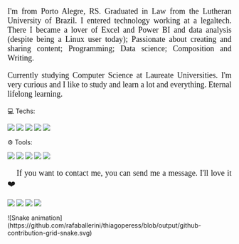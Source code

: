 <p style="text-align: justify; font-family: Georgia, 'Times New Roman', Times, serif; font-size: large;"> 
  I'm from Porto Alegre, RS. Graduated in Law from the Lutheran University of Brazil. 
  I entered technology working at a legaltech. There I became a lover of Excel and 
  Power BI and data analysis (despite being a Linux user today); Passionate about 
  creating and sharing content; Programming; Data science; Composition and Writing.
</p>

<p style="text-align: justify; font-family: Georgia, 'Times New Roman', Times, serif; font-size: large;">
  Currently studying Computer Science at Laureate Universities. I'm very curious 
  and I like to study and learn a lot and everything. Eternal lifelong learning.
</p>

<p align="left">
  💻 Techs:
  <p class="left">

  <a href="https://developer.mozilla.org/pt-BR/docs/Web/HTML" alt="HMTL">
  <img src="https://img.shields.io/badge/-HTML-FF4500?style=for-the-badge&logo=html5&logoColor=white&link=https://developer.mozilla.org/pt-BR/docs/Web/HTML"/></a>
  
  <a href="https://www.w3schools.com/css/" alt="CSS">
  <img src="https://img.shields.io/badge/-CSS-0000FF?style=for-the-badge&logo=css3&logoColor=white&link=https://www.w3schools.com/css/" /></a>

  <a href="https://www.python.org/" alt="Python">
  <img src="https://img.shields.io/badge/-Python-000080?style=for-the-badge&logo=python&logoColor=white&link=https://www.python.org/"/></a>

  <a href="https://developer.mozilla.org/pt-BR/docs/Web/JavaScript" alt="Javascript">
    <img src="https://img.shields.io/badge/-JavaScript-FFFF00?style=for-the-badge&logo=javascript&logoColor=black&link=https://developer.mozilla.org/pt-BR/docs/Web/JavaScript/othiagoperess"/></a>

  <a href="https://getbootstrap.com/" alt="Bootstrap">
    <img src="https://img.shields.io/badge/-Bootstrap-8B008B?style=for-the-badge&logo=bootstrap&logoColor=white&link=https://getbootstrap.com//othiagoperess"/></a>
</p> 
</p>

<p align="left">
  ⚙️ Tools:
    <p class="left">
  <a href="https://www.linuxfoundation.org/" alt="Linux">
  <img src="https://img.shields.io/badge/-Linux-000000?style=for-the-badge&logo=linux&logoColor=white&link=https://www.linuxfoundation.org/"/></a>
  
  <a href="https://www.jetbrains.com/pt-br/pycharm/" alt="Pycharm">
  <img src="https://img.shields.io/badge/-Pycharm-32CD32?style=for-the-badge&logo=pycharm&logoColor=white&link=https://www.jetbrains.com/pt-br/pycharm/" /></a>

  <a href="https://git-scm.com/" alt="Git">
  <img src="https://img.shields.io/badge/-Git-FF0000?style=for-the-badge&logo=git&logoColor=white&link=https://git-scm.com/"/></a>

  <a href="https://github.com/" alt="GitHub">
    <img src="https://img.shields.io/badge/-GitHub-000000?style=for-the-badge&logo=github&logoColor=white&link=https://github.com/"/></a>

  <a href="https://www.canva.com/" alt="Canva">
    <img src="https://img.shields.io/badge/-Canva-9932CC?style=for-the-badge&logo=canva&logoColor=white&link=https://www.canva.com/"/></a>
</p> 
</p>
<p align="left" style="text-align: justify; font-family: Georgia, 'Times New Roman', Times, serif; font-size: large;">
  📨 If you want to contact me, you can send me a message. I'll love it ❤️
</p>

<p class="left">
  <a href="https://www.instagram.com/oprogramadorjunior/" alt="Instagram">
  <img src="https://img.shields.io/badge/-Instagram-DF0174?style=for-the-badge&logo=instagram&logoColor=white&link=https://www.instagram.com/oprogramadorjunior/"/></a>
  
  <a href="https://www.linkedin.com/in/thiagoperess/" alt="Linkedin">
  <img src="https://img.shields.io/badge/-Linkedin-045FB4?style=for-the-badge&logo=Linkedin&logoColor=white&link=https://www.linkedin.com/in/thiagoperess/" /></a>

  <a href="https://thiagoperess.medium.com/" alt="Medium">
  <img src="https://img.shields.io/badge/-Medium-000000?style=for-the-badge&logo=medium&logoColor=white&link=https://https://thiagoperess.medium.com/"/></a>

  <a href="https://twitter.com/othiagoperess" alt="Twitter">
    <img src="https://img.shields.io/badge/-Twitter-58ACFA?style=for-the-badge&logo=twitter&logoColor=white&link=https://https://twitter.com/othiagoperess"/></a>
</p> 
    ![Snake animation](https://github.com/rafaballerini/thiagoperess/blob/output/github-contribution-grid-snake.svg)
